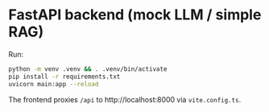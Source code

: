 # FastAPI backend (mock LLM / simple RAG)

Run:
```bash
python -m venv .venv && . .venv/bin/activate
pip install -r requirements.txt
uvicorn main:app --reload
```
The frontend proxies `/api` to http://localhost:8000 via `vite.config.ts`.
